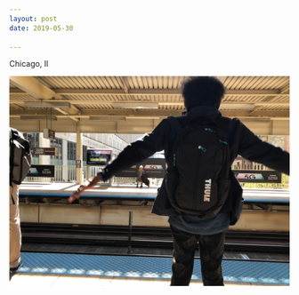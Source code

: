 ```yaml
---
layout: post
date: 2019-05-30

---
```

Chicago, Il

<img src="/assets/images/F0507B11-0F9A-4753-9018-B13DFBF3E9B6.jpeg" />

